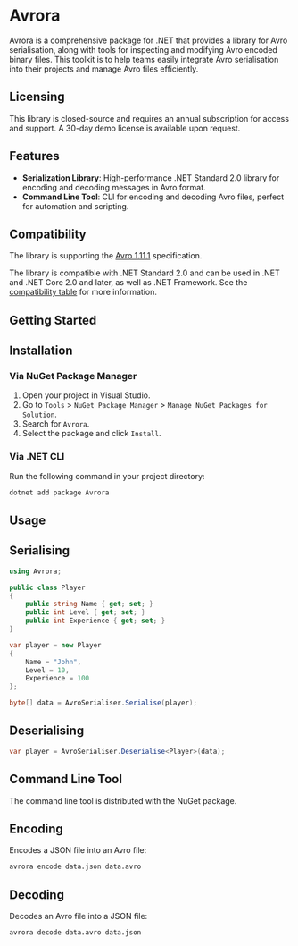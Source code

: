 # Avrora

Avrora is a comprehensive package for .NET that provides a library for Avro
serialisation, along with tools for inspecting and modifying Avro encoded
binary files. This toolkit is to help teams easily integrate Avro
serialisation into their projects and manage Avro files efficiently.

## Licensing

This library is closed-source and requires an annual subscription for access
and support. A 30-day demo license is available upon request.

## Features

- **Serialization Library**: High-performance .NET Standard 2.0 library
  for encoding and decoding messages in Avro format.
- **Command Line Tool**: CLI for encoding and decoding Avro files, perfect
  for automation and scripting.

## Compatibility

The library is supporting the [Avro 1.11.1][C1] specification.

The library is compatible with .NET Standard 2.0 and can be used in .NET and
.NET Core 2.0 and later, as well as .NET Framework. See
the [compatibility table][C2] for more information.

[C1]: https://avro.apache.org/docs/1.11.1/
[C2]: https://docs.microsoft.com/en-us/dotnet/standard/net-standard

## Getting Started

## Installation

### Via NuGet Package Manager

1. Open your project in Visual Studio.
2. Go to `Tools` > `NuGet Package Manager` > `Manage NuGet Packages for Solution`.
3. Search for `Avrora`.
4. Select the package and click `Install`.

### Via .NET CLI

Run the following command in your project directory:

```sh
dotnet add package Avrora
```

## Usage

## Serialising

```csharp
using Avrora;

public class Player
{
    public string Name { get; set; }
    public int Level { get; set; }
    public int Experience { get; set; }
}

var player = new Player
{
    Name = "John",
    Level = 10,
    Experience = 100
};

byte[] data = AvroSerialiser.Serialise(player);
```

## Deserialising

```csharp
var player = AvroSerialiser.Deserialise<Player>(data);
```

## Command Line Tool

The command line tool is distributed with the NuGet package.

## Encoding

Encodes a JSON file into an Avro file:

```sh
avrora encode data.json data.avro
```

## Decoding

Decodes an Avro file into a JSON file:

```sh
avrora decode data.avro data.json
```
